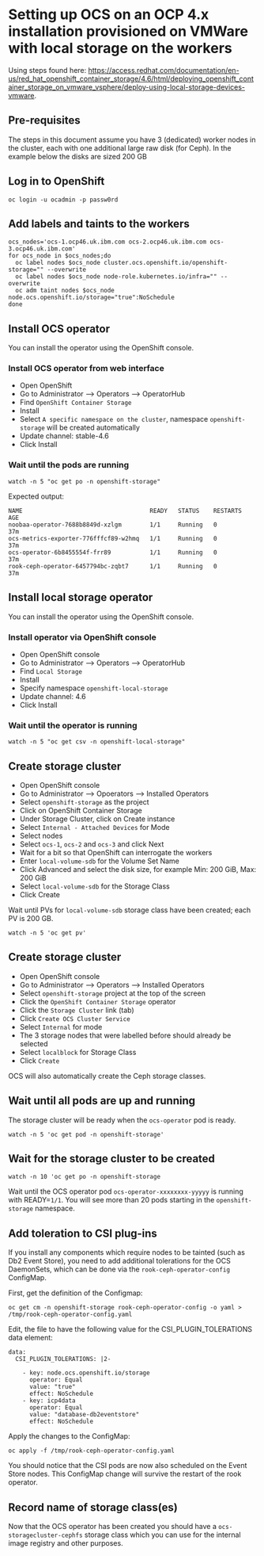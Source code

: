 # Setting up OCS on an OCP 4.x installation provisioned on VMWare with local storage on the workers

Using steps found here: https://access.redhat.com/documentation/en-us/red_hat_openshift_container_storage/4.6/html/deploying_openshift_container_storage_on_vmware_vsphere/deploy-using-local-storage-devices-vmware.

## Pre-requisites
The steps in this document assume you have 3 (dedicated) worker nodes in the cluster, each with one additional large raw disk (for Ceph). In the example below the disks are sized 200 GB

## Log in to OpenShift
```
oc login -u ocadmin -p passw0rd
```

## Add labels and taints to the workers
```
ocs_nodes='ocs-1.ocp46.uk.ibm.com ocs-2.ocp46.uk.ibm.com ocs-3.ocp46.uk.ibm.com'
for ocs_node in $ocs_nodes;do
  oc label nodes $ocs_node cluster.ocs.openshift.io/openshift-storage="" --overwrite
  oc label nodes $ocs_node node-role.kubernetes.io/infra="" --overwrite
  oc adm taint nodes $ocs_node node.ocs.openshift.io/storage="true":NoSchedule
done
```

## Install OCS operator
You can install the operator using the OpenShift console.

### Install OCS operator from web interface
- Open OpenShift
- Go to Administrator --> Operators --> OperatorHub
- Find `OpenShift Container Storage`
- Install
- Select `A specific namespace on the cluster`, namespace `openshift-storage` will be created automatically
- Update channel: stable-4.6
- Click Install

### Wait until the pods are running
```
watch -n 5 "oc get po -n openshift-storage"
```

Expected output:
```
NAME                                    READY   STATUS    RESTARTS   AGE
noobaa-operator-7688b8849d-xzlgm        1/1     Running   0          37m
ocs-metrics-exporter-776fffcf89-w2hmq   1/1     Running   0          37m
ocs-operator-6b8455554f-frr89           1/1     Running   0          37m
rook-ceph-operator-6457794bc-zqbt7      1/1     Running   0          37m
```

## Install local storage operator
You can install the operator using the OpenShift console.

### Install operator via OpenShift console
- Open OpenShift console
- Go to Administrator --> Operators --> OperatorHub
- Find `Local Storage`
- Install
- Specify namespace `openshift-local-storage`
- Update channel: 4.6
- Click Install

### Wait until the operator is running
```
watch -n 5 "oc get csv -n openshift-local-storage"
```

## Create storage cluster
- Open OpenShift console
- Go to Administrator --> Opoerators --> Installed Operators
- Select `openshift-storage` as the project
- Click on OpenShift Container Storage
- Under Storage Cluster, click on Create instance
- Select `Internal - Attached Devices` for Mode
- Select nodes
- Select `ocs-1`, `ocs-2` and `ocs-3` and click Next
- Wait for a bit so that OpenShift can interrogate the workers
- Enter `local-volume-sdb` for the Volume Set Name
- Click Advanced and select the disk size, for example Min: 200 GiB, Max: 200 GiB
- Select `local-volume-sdb` for the Storage Class
- Click Create

Wait until PVs for `local-volume-sdb` storage class have been created; each PV is 200 GB.
```
watch -n 5 'oc get pv'
```

## Create storage cluster
- Open OpenShift console
- Go to Administrator --> Operators --> Installed Operators
- Select `openshift-storage` project at the top of the screen
- Click the `OpenShift Container Storage` operator
- Click the `Storage Cluster` link (tab)
- Click `Create OCS Cluster Service`
- Select `Internal` for mode
- The 3 storage nodes that were labelled before should already be selected
- Select `localblock` for Storage Class
- Click `Create`

OCS will also automatically create the Ceph storage classes.

## Wait until all pods are up and running
The storage cluster will be ready when the `ocs-operator` pod is ready.
```
watch -n 5 'oc get pod -n openshift-storage'
```

## Wait for the storage cluster to be created
```
watch -n 10 'oc get po -n openshift-storage
```

Wait until the OCS operator pod `ocs-operator-xxxxxxxx-yyyyy` is running with READY=`1/1`. You will see more than 20 pods starting in the `openshift-storage` namespace.

## Add toleration to CSI plug-ins
If you install any components which require nodes to be tainted (such as Db2 Event Store), you need to add additional tolerations for the OCS DaemonSets, which can be done via the `rook-ceph-operator-config` ConfigMap.

First, get the definition of the Configmap:
```
oc get cm -n openshift-storage rook-ceph-operator-config -o yaml > /tmp/rook-ceph-operator-config.yaml
```

Edit, the file to have the following value for the CSI_PLUGIN_TOLERATIONS data element:
```
data:
  CSI_PLUGIN_TOLERATIONS: |2-

    - key: node.ocs.openshift.io/storage
      operator: Equal
      value: "true"
      effect: NoSchedule
    - key: icp4data
      operator: Equal
      value: "database-db2eventstore"
      effect: NoSchedule
```

Apply the changes to the ConfigMap:
```
oc apply -f /tmp/rook-ceph-operator-config.yaml
```

You should notice that the CSI pods are now also scheduled on the Event Store nodes. This ConfigMap change will survive the restart of the rook operator.

## Record name of storage class(es)
Now that the OCS operator has been created you should have a `ocs-storagecluster-cephfs` storage class which you can use for the internal image registry and other purposes.